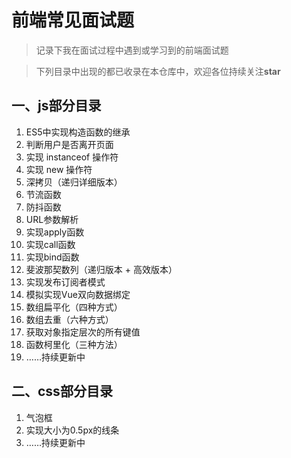 # 前端常见面试题
> 记录下我在面试过程中遇到或学习到的前端面试题

> 下列目录中出现的都已收录在本仓库中，欢迎各位持续关注**star**

## 一、js部分目录
1.   ES5中实现构造函数的继承
2.   判断用户是否离开页面
3.   实现 instanceof 操作符
4.   实现 new 操作符
5.   深拷贝（递归详细版本）
6.   节流函数
7.   防抖函数
8.   URL参数解析
9.   实现apply函数
10.  实现call函数
11.  实现bind函数
12.  斐波那契数列（递归版本 + 高效版本）
13.  实现发布订阅者模式
14.  模拟实现Vue双向数据绑定
15.  数组扁平化（四种方式）
16.  数组去重（六种方式）
17.  获取对象指定层次的所有键值
18.  函数柯里化（三种方法）
19.  ……持续更新中

## 二、css部分目录
1. 气泡框
2. 实现大小为0.5px的线条
3. ……持续更新中
